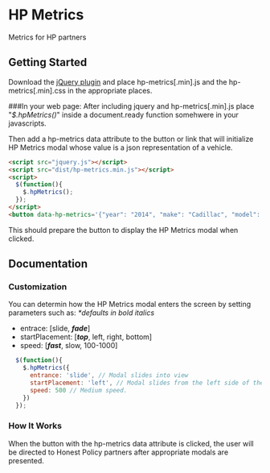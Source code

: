 # HP Metrics

Metrics for HP partners

## Getting Started

Download the [jQuery plugin][min] and place hp-metrics[.min].js and the hp-metrics[.min].css in the appropriate places.

[min]: https://github.com/colevoss/hp_metrics/tree/master/dist

###In your web page:
After including jquery and hp-metrics[.min].js place "_$.hpMetrics()_" inside a document.ready function somehwere in your javascripts.

Then add a hp-metrics data attribute to the button or link that will initialize HP Metrics modal whose value is a json representation of a vehicle.
```html
<script src="jquery.js"></script>
<script src="dist/hp-metrics.min.js"></script>
<script>
  $(function(){
    $.hpMetrics();
  });
</script>
<button data-hp-metrics='{"year": "2014", "make": "Cadillac", "model": "ATS"}'></button>
```
This should prepare the button to display the HP Metrics modal when clicked.

## Documentation
### Customization
You can determin how the HP Metrics modal enters the screen by setting parameters such as:
_*defaults in bold italics_
* entrace: [slide, _**fade**_]
* startPlacement: [_**top**_, left, right, bottom]
* speed: [_**fast**_, slow, 100-1000]
```javascript
  $(function(){
    $.hpMetrics({
      entrance: 'slide', // Modal slides into view
      startPlacement: 'left', // Modal slides from the left side of the screen.
      speed: 500 // Medium speed.
    })
  });
```

### How It Works
When the button with the hp-metrics data attribute is clicked, the user will be directed to Honest Policy partners after appropriate modals are presented.
